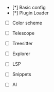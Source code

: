 
- [*] Basic config
- [*] Plugin Loader
- [ ] Color scheme
- [ ] Telescope
- [ ] Treesitter
- [ ] Explorer
- [ ] LSP
- [ ] Snippets
- [ ] AI

